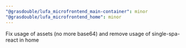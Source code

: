 ```yaml
---
"@grasdouble/lufa_microfrontend_main-container": minor
"@grasdouble/lufa_microfrontend_home": minor
---
```


Fix usage of assets (no more base64) and remove usage of single-spa-react in home
